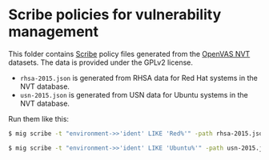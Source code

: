 # Scribe policies for vulnerability management

This folder contains [Scribe](https://github.com/mozilla/scribe/) policy files
generated from the [OpenVAS NVT](http://www.openvas.org/openvas-nvt-feed.html)
datasets. The data is provided under the GPLv2 license.

* `rhsa-2015.json` is generated from RHSA data for Red Hat systems in the NVT database.
* `usn-2015.json` is generated from USN data for Ubuntu systems in the NVT database.

Run them like this:
```bash
$ mig scribe -t "environment->>'ident' LIKE 'Red%'" -path rhsa-2015.json -onlytrue -human
```

```bash
$ mig scribe -t "environment->>'ident' LIKE 'Ubuntu%'" -path usn-2015.json -onlytrue -human
```
